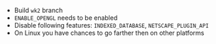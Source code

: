 * Build `wk2` branch
* `ENABLE_OPENGL` needs to be enabled
* Disable following features: `INDEXED_DATABASE`, `NETSCAPE_PLUGIN_API`
* On Linux you have chances to go farther then on other platforms